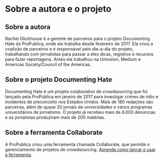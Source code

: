 # Sobre a autora e o projeto

## Sobre a autora

Rachel Glickhouse é a gerente de parceiros para o projeto Documenting Hate da ProPublica, onde ela trabalha desde fevereiro de 2017. Ela criou a coalizão de parceiros e é responsável pelo dia-a-dia do projeto, trabalhando com jornalistas para passar a eles dicas, registros e recursos para fazer reportagens. Antes ela trabalhou na Univision, Medium e Americas Society/Council of the Americas.

## Sobre o projeto Documenting Hate

Documenting Hate é um projeto colaborativo de crowdsourcing que foi lançado pela ProPublica em janeiro de 2017 para investigar crimes de ódio e incidentes de preconceito nos Estados Unidos. Mais de 180 redações são parceiras, além de quase 20 jornais de universidades e vários programas universitários de jornalismo. O projeto já recebeu mais de 6.000 denúncias e os jornalistas produziram mais de 200 matérias.

## Sobre a ferramenta Collaborate

A ProPublica criou uma ferramenta chamada Collaborate, que permite o gerenciamento de projetos de crowdsourcing. [Aprenda como lançar e usar a ferramenta](https://propublica.gitbook.io/collaborate-user-manual/).

